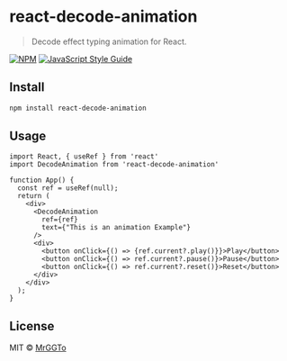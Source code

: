 # react-decode-animation

> Decode effect typing animation for React.

[![NPM](https://img.shields.io/npm/v/react-decode-animation.svg)](https://www.npmjs.com/package/react-decode-animation) [![JavaScript Style Guide](https://img.shields.io/badge/code_style-standard-brightgreen.svg)](https://standardjs.com)

## Install

```bash
npm install react-decode-animation
```

## Usage

```tsx
import React, { useRef } from 'react'
import DecodeAnimation from 'react-decode-animation'

function App() {
  const ref = useRef(null);
  return (
    <div>
      <DecodeAnimation
        ref={ref}
        text={"This is an animation Example"}
      />
      <div>
        <button onClick={() => {ref.current?.play()}}>Play</button>
        <button onClick={() => ref.current?.pause()}>Pause</button>
        <button onClick={() => ref.current?.reset()}>Reset</button>
      </div>
    </div>
  );
}
```

## License

MIT © [MrGGTo](https://github.com/MrGGTo)
